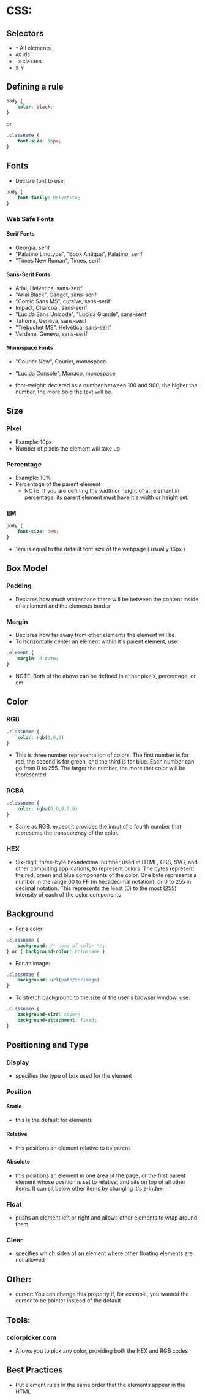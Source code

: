 # CSS:

## Selectors

* `*` All elements
* `#X` ids
* `.X` classes
* `X Y` 

## Defining a rule
```css
body {
	color: black;
}
```

or

```css
.classname {
	font-size: 16px;
}
```

## Fonts
* Declare font to use:

```css
body {
	font-family: Helvetica;
}
```

### Web Safe Fonts

#### Serif Fonts
* Georgia, serif
* "Palatino Linotype", "Book Antiqua", Palatino, serif
* "Times New Roman", Times, serif

#### Sans-Serif Fonts
* Arial, Helvetica, sans-serif
* "Arial Black", Gadget, sans-serif
* "Comic Sans MS", cursive, sans-serif
* Impact, Charcoal, sans-serif
* "Lucida Sans Unicode", "Lucida Grande", sans-serif
* Tahoma, Geneva, sans-serif
* "Trebuchet MS", Helvetica, sans-serif
* Verdana, Geneva, sans-serif

#### Monospace Fonts
* "Courier New", Courier, monospace
* "Lucida Console", Monaco, monospace

* font-weight: declared as a number between 100 and 900; the higher the number, the more bold the text will be.

## Size

### Pixel
* Example: 10px
* Number of pixels the element will take up

### Percentage
* Example: 10%
* Percentage of the parent element
	* NOTE: If you are defining the width or height of an element in percentage, its parent element must have it's width or height set.

### EM
```css
body {
	font-size: 1em;
}
```
* 1em is equal to the default font size of the webpage ( usually 16px )

## Box Model

### Padding
* Declares how much whitespace there will be between the content inside of a element and the elements border

### Margin
* Declares how far away from other elements the element will be
* To horizontally center an element within it's parent element, use:
```css
.element {
	margin: 0 auto;
}
```
* NOTE: Both of the above can be defined in either pixels, percentage, or em

## Color

### RGB
```css
.classname {
	color: rgb(0,0,0)
}
```

*	This is three number representation of colors. The first number is for red, the second is for green, and the third is for blue. Each number can go from 0 to 255. The larger the number, the more that color will be represented.

### RGBA
```css
.classname {
	color: rgba(0,0,0,0.8)
}
```

* Same as RGB, except it provides the input of a fourth number that represents the transparency of the color.

### HEX
* Six-digit, three-byte hexadecimal number used in HTML, CSS, SVG, and other computing applications, to represent colors. The bytes represent the red, green and blue components of the color. One byte represents a number in the range 00 to FF (in hexadecimal notation), or 0 to 255 in decimal notation. This represents the least (0) to the most (255) intensity of each of the color components

## Background
* For a color:
```css
.classname {
	background: /* name of color */;
} or { background-color: colorname }
```

* For an image:
```css
.classnmae {
	background: url(path/to/image)
}
```

* To stretch background to the size of the user's browser window, use:
```css
.classname {
	background-size: cover;
	background-attachment: fixed;
}
```

## Positioning and Type
### Display
* specifies the type of box used for the element

### Position

#### Static
* this is the default for elements

#### Relative
* this positions an element relative to its parent

#### Absolute
* this positions an element in one area of the page, or the first parent element whose position is set to relative, and sits on top of all other items. It can sit below other items by changing it's z-index.

### Float
* pushs an element left or right and allows other elements to wrap around them

### Clear
* specifies which sides of an element where other floating elements are not allowed

## Other:
* cursor: You can change this property if, for example, you wanted the cursor to be pointer instead of the default

## Tools:
### colorpicker.com
* Allows you to pick any color, providing both the HEX and RGB codes

## Best Practices
* Put element rules in the same order that the elements appear in the HTML
